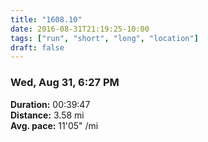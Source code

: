 ```yaml
---
title: "1608.10"
date: 2016-08-31T21:19:25-10:00
tags: ["run", "short", "long", "location"]
draft: false
---
```


### Wed, Aug 31, 6:27 PM

**Duration:** 00:39:47  
**Distance:** 3.58 mi  
**Avg. pace:** 11'05" /mi